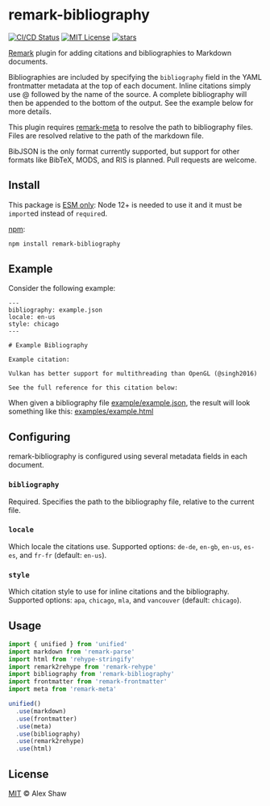 # remark-bibliography

[![CI/CD Status](https://github.com/Symbitic/remark-plugins/workflows/main/badge.svg)](https://github.com/Symbitic/remark-plugins/actions)
[![MIT License](https://img.shields.io/github/license/Symbitic/remark-plugins)](https://github.com/Symbitic/remark-plugins/blob/master/LICENSE.md)
[![stars](https://img.shields.io/github/stars/Symbitic/remark-plugins.svg)](https://github.com/Symbitic/remark-plugins)

[Remark](https://remark.js.org/) plugin for adding citations and bibliographies to Markdown documents.

Bibliographies are included by specifying the `bibliography` field in the YAML frontmatter metadata
at the top of each document. Inline citations simply use @ followed by the name of the source.
A complete bibliography will then be appended to the bottom of the output. See the example below for more details.

This plugin requires [remark-meta](../remark-meta/README.md) to resolve the path to bibliography files.
Files are resolved relative to the path of the markdown file.

BibJSON is the only format currently supported, but support for other formats like BibTeX,
MODS, and RIS is planned. Pull requests are welcome.

## Install

This package is [ESM only](https://gist.github.com/sindresorhus/a39789f98801d908bbc7ff3ecc99d99c):
Node 12+ is needed to use it and it must be `import`ed instead of `require`d.

[npm](https://docs.npmjs.com/cli/install):

```sh
npm install remark-bibliography
```

## Example

Consider the following example:
```
---
bibliography: example.json
locale: en-us
style: chicago
---

# Example Bibliography

Example citation:

Vulkan has better support for multithreading than OpenGL (@singh2016)

See the full reference for this citation below:
```

When given a bibliography file [example/example.json](example/example.json),
the result will look something like this: [examples/example.html](examples/example.html)

## Configuring

remark-bibliography is configured using several metadata fields in each document.

### `bibliography`

Required. Specifies the path to the bibliography file, relative to the current file.

### `locale`

Which locale the citations use. Supported options:
`de-de`, `en-gb`, `en-us`, `es-es`, and `fr-fr` (default: `en-us`).

### `style`

Which citation style to use for inline citations and the bibliography.
Supported options: `apa`, `chicago`, `mla`, and `vancouver` (default: `chicago`).

## Usage

```javascript
import { unified } from 'unified'
import markdown from 'remark-parse'
import html from 'rehype-stringify'
import remark2rehype from 'remark-rehype'
import bibliography from 'remark-bibliography'
import frontmatter from 'remark-frontmatter'
import meta from 'remark-meta'

unified()
  .use(markdown)
  .use(frontmatter)
  .use(meta)
  .use(bibliography)
  .use(remark2rehype)
  .use(html)
```

## License

[MIT](LICENSE.md) © Alex Shaw
